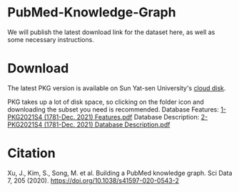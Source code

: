 # PubMed-Knowledge-Graph
We will publish the latest download link for the dataset here, as well as some necessary instructions.



# Download
The latest PKG version is available on Sun Yat-sen University's [cloud disk](https://pan.sysu.edu.cn/#/link/42DFF7D2D574F592137732B43C2213E8&lang=en).

PKG takes up a lot of disk space, so clicking on the folder icon and downloading the subset you need is recommended.
Database Features: [1-PKG2021S4 (1781-Dec. 2021) Features.pdf](https://github.com/PubMedKG/PubMedKG.github.io/blob/main/1-PKG2021S4%20(1781-Dec.%202021)%20Features.pdf)
Database Description: [2-PKG2021S4 (1781-Dec. 2021) Database Description.pdf](https://github.com/PubMedKG/PubMedKG.github.io/blob/main/2-PKG2021S4%20(1781-Dec.%202021)%20Database%20Description.pdf)
# Citation
Xu, J., Kim, S., Song, M. et al. Building a PubMed knowledge graph. Sci Data 7, 205 (2020). https://doi.org/10.1038/s41597-020-0543-2
